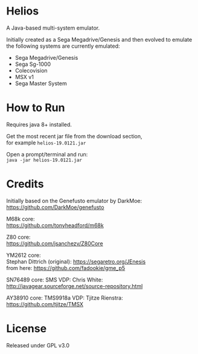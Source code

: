 # Helios

A Java-based multi-system emulator.

Initially created as a Sega Megadrive/Genesis and then evolved to emulate
the following systems are currently emulated:
- Sega Megadrive/Genesis
- Sega Sg-1000
- Colecovision
- MSX v1
- Sega Master System

# How to Run
Requires java 8+ installed.

Get the most recent jar file from the download section,  
for example `helios-19.0121.jar`

Open a prompt/terminal and run:  
`java -jar helios-19.0121.jar`

# Credits

Initially based on the Genefusto emulator by DarkMoe:  
https://github.com/DarkMoe/genefusto

M68k core:  
https://github.com/tonyheadford/m68k

Z80 core:  
https://github.com/jsanchezv/Z80Core

YM2612 core:   
Stephan Dittrich (original): https://segaretro.org/JEnesis  
from here: https://github.com/fadookie/gme_p5
	
SN76489 core:
SMS VDP:
Chris White: http://javagear.sourceforge.net/source-repository.html

AY38910 core:
TMS9918a VDP:
Tjitze Rienstra: https://github.com/tjitze/TMSX

# License
Released under GPL v3.0
